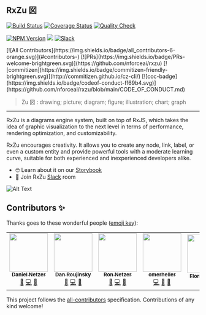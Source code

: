 ## RxZu 図

>
[![Build Status](https://img.shields.io/github/actions/workflow/status/nforceai/rxzu/release.yaml?branch=main&logo=github&style=for-the-badge)](https://github.com/nforceai/rxzu/actions/workflows/release.yaml)
[![Coverage Status](https://img.shields.io/coveralls/github/nforceai/rxzu.svg?style=for-the-badge)](https://coveralls.io/github/nforceai/rxzu?branch=main)
[![Quality Check](https://img.shields.io/github/actions/workflow/status/nforceai/rxzu/quality-check.yaml?branch=main&logo=github&style=for-the-badge&label=QUALITY)](https://github.com/nforceai/rxzu/actions/workflows/quality-check.yaml)

[![NPM Version](https://img.shields.io/npm/v/@rxzu/core.svg?style=for-the-badge)](https://www.npmjs.com/package/@rxzu/core)
[![](https://img.shields.io/npm/dm/@rxzu/core.svg?style=for-the-badge)](https://www.npmjs.com/package/@rxzu/core)
[![Slack](https://img.shields.io/badge/slack-chat-green.svg?style=for-the-badge)](https://nforceai.slack.com/app_redirect?channel=rxzu)

<!-- ALL-CONTRIBUTORS-BADGE:START - Do not remove or modify this section --> [![All Contributors](https://img.shields.io/badge/all_contributors-6-orange.svg)](#contributors-)<!-- ALL-CONTRIBUTORS-BADGE:END --> [![PRs](https://img.shields.io/badge/PRs-welcome-brightgreen.svg)](https://github.com/nforceai/rxzu) [![commitizen](https://img.shields.io/badge/commitizen-friendly-brightgreen.svg)](http://commitizen.github.io/cz-cli/) [![coc-badge](https://img.shields.io/badge/codeof-conduct-ff69b4.svg)](https://github.com/nforceai/rxzu/blob/main/CODE_OF_CONDUCT.md)

> Zu 図 : drawing; picture; diagram; figure; illustration; chart; graph

---

RxZu is a diagrams engine system, built on top of RxJS, which takes the idea of graphic visualization to the next level in terms of performance, rendering optimization, and customizability.

RxZu encourages creativity. It allows you to create any node, link, label, or even a custom entity and provide powerful tools with a moderate learning curve, suitable for both experienced and inexperienced developers alike.

- 🤓 Learn about it on our [Storybook](https://nforceai.github.io/rxzu)
- 🍄 Join RxZu [Slack](https://nforceai.slack.com/app_redirect?channel=rxzu) room

![Alt Text](https://github.com/nforceai/rxzu/raw/main/assets/draganddropexample.gif)

## Contributors ✨

Thanks goes to these wonderful people ([emoji key](https://allcontributors.org/docs/en/emoji-key)):

<!-- ALL-CONTRIBUTORS-LIST:START - Do not remove or modify this section -->
<!-- prettier-ignore-start -->
<!-- markdownlint-disable -->
<table>
  <tr>
    <td align="center"><a href="https://github.com/DanielNetzer"><img src="https://avatars.githubusercontent.com/u/14941988?v=4" width="100px;" alt=""/><br /><sub><b>Daniel Netzer</b></sub></a><br /><a href="https://github.com/nforceai/rxzu/commits?author=DanielNetzer" title="Documentation">📖</a> <a href="https://github.com/nforceai/rxzu/commits?author=DanielNetzer" title="Code">💻</a> <a href="#ideas-DanielNetzer" title="Ideas, Planning, & Feedback">🤔</a></td>
    <td align="center"><a href="https://github.com/danzrou"><img src="https://avatars3.githubusercontent.com/u/6433766?v=4?s=100" width="100px;" alt=""/><br /><sub><b>Dan Roujinsky</b></sub></a><br /><a href="https://github.com/nforceai/rxzu/commits?author=danzrou" title="Documentation">📖</a> <a href="https://github.com/nforceai/rxzu/commits?author=danzrou" title="Code">💻</a> <a href="#ideas-danzrou" title="Ideas, Planning, & Feedback">🤔</a></td>
    <td align="center"><a href="https://github.com/ronnetzer"><img src="https://avatars2.githubusercontent.com/u/1116785?v=4?s=100" width="100px;" alt=""/><br /><sub><b>Ron Netzer</b></sub></a><br /><a href="https://github.com/nforceai/rxzu/commits?author=ronnetzer" title="Documentation">📖</a> <a href="https://github.com/nforceai/rxzu/commits?author=ronnetzer" title="Code">💻</a> <a href="#ideas-ronnetzer" title="Ideas, Planning, & Feedback">🤔</a></td>
    <td align="center"><a href="https://github.com/omerheller"><img src="https://avatars0.githubusercontent.com/u/18534185?v=4?s=100" width="100px;" alt=""/><br /><sub><b>omerheller</b></sub></a><br /><a href="https://github.com/nforceai/rxzu/commits?author=omerheller" title="Code">💻</a> <a href="#ideas-omerheller" title="Ideas, Planning, & Feedback">🤔</a> <a href="https://github.com/nforceai/rxzu/commits?author=omerheller" title="Documentation">📖</a></td>
    <td align="center"><a href="http://www.florianeichin.de"><img src="https://avatars.githubusercontent.com/u/30117747?v=4?s=100" width="100px;" alt=""/><br /><sub><b>Florian Eichin</b></sub></a><br /><a href="https://github.com/nforceai/rxzu/commits?author=florianeichin" title="Documentation">📖</a></td>
    <td align="center"><a href="https://github.com/yaelrabi"><img src="https://avatars.githubusercontent.com/u/75570026?v=4?s=100" width="100px;" alt=""/><br /><sub><b>yaelrabi</b></sub></a><br /><a href="https://github.com/nforceai/rxzu/commits?author=yaelrabi" title="Code">💻</a></td>
    <td align="center"><a href="https://github.com/Lihovod"><img src="https://avatars.githubusercontent.com/u/7195708?v=4?s=100" width="100px;" alt=""/><br /><sub><b>0</b></sub></a><br /><a href="https://github.com/nforceai/rxzu/commits?author=Lihovod" title="Code">💻</a></td>
  </tr>
</table>

<!-- markdownlint-restore -->
<!-- prettier-ignore-end -->

<!-- ALL-CONTRIBUTORS-LIST:END -->

This project follows the [all-contributors](https://github.com/all-contributors/all-contributors) specification. Contributions of any kind welcome!
